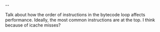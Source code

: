 --

Talk about how the order of instructions in the bytecode loop affects
performance. Ideally, the most common instructions are at the top. I think
because of icache misses?
